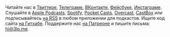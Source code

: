 Читайте нас в [Твиттере](https://twitter.com/lp_cast), [Телеграме](https://t.me/lp_cast), [ВКонтакте](https://vk.com/lp_cast), [Фейсбуке](https://fb.me/3lpcast), [Инстаграме](https://www.instagram.com/lp_cast/). Слушайте в [Apple Podcasts](https://podcasts.apple.com/podcast/id1469847344), [Spotify](https://open.spotify.com/show/0xpVD4jiXiEOICICGXrVUx), [Pocket Casts](https://pca.st/U71V), [Overcast](https://overcast.fm/itunes1469847344), [CastBox](https://castbox.fm/channel/id2183207) или подписывайтесь [на RSS](https://3lp.me/feed/) в любом приложении для подкастов. Ищите код сайта [на Гитхабе](https://github.com/lp-cast/3lp.11ty). Поддержите нас [на Патреоне](https://www.patreon.com/lp_cast) и пишите письма: [hi@3lp.me](mailto:hi@3lp.me).

